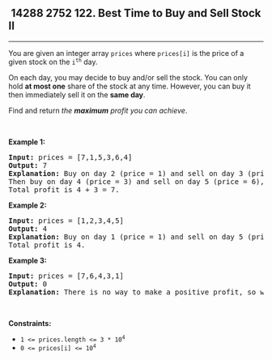 <h2> 14288 2752
122. Best Time to Buy and Sell Stock II</h2><hr><div><p>You are given an integer array <code>prices</code> where <code>prices[i]</code> is the price of a given stock on the <code>i<sup>th</sup></code> day.</p>

<p>On each day, you may decide to buy and/or sell the stock. You can only hold <strong>at most one</strong> share of the stock at any time. However, you can buy it then immediately sell it on the <strong>same day</strong>.</p>

<p>Find and return <em>the <strong>maximum</strong> profit you can achieve</em>.</p>

<p>&nbsp;</p>
<p><strong class="example">Example 1:</strong></p>

<pre><strong>Input:</strong> prices = [7,1,5,3,6,4]
<strong>Output:</strong> 7
<strong>Explanation:</strong> Buy on day 2 (price = 1) and sell on day 3 (price = 5), profit = 5-1 = 4.
Then buy on day 4 (price = 3) and sell on day 5 (price = 6), profit = 6-3 = 3.
Total profit is 4 + 3 = 7.
</pre>

<p><strong class="example">Example 2:</strong></p>

<pre><strong>Input:</strong> prices = [1,2,3,4,5]
<strong>Output:</strong> 4
<strong>Explanation:</strong> Buy on day 1 (price = 1) and sell on day 5 (price = 5), profit = 5-1 = 4.
Total profit is 4.
</pre>

<p><strong class="example">Example 3:</strong></p>

<pre><strong>Input:</strong> prices = [7,6,4,3,1]
<strong>Output:</strong> 0
<strong>Explanation:</strong> There is no way to make a positive profit, so we never buy the stock to achieve the maximum profit of 0.
</pre>

<p>&nbsp;</p>
<p><strong>Constraints:</strong></p>

<ul>
	<li><code>1 &lt;= prices.length &lt;= 3 * 10<sup>4</sup></code></li>
	<li><code>0 &lt;= prices[i] &lt;= 10<sup>4</sup></code></li>
</ul>
</div>
